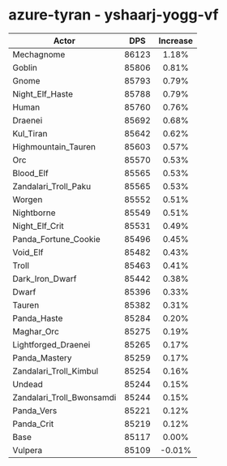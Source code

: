 # azure-tyran - yshaarj-yogg-vf
| Actor | DPS | Increase |
|---|:---:|:---:|
|Mechagnome|86123|1.18%|
|Goblin|85806|0.81%|
|Gnome|85793|0.79%|
|Night_Elf_Haste|85788|0.79%|
|Human|85760|0.76%|
|Draenei|85692|0.68%|
|Kul_Tiran|85642|0.62%|
|Highmountain_Tauren|85603|0.57%|
|Orc|85570|0.53%|
|Blood_Elf|85565|0.53%|
|Zandalari_Troll_Paku|85565|0.53%|
|Worgen|85552|0.51%|
|Nightborne|85549|0.51%|
|Night_Elf_Crit|85531|0.49%|
|Panda_Fortune_Cookie|85496|0.45%|
|Void_Elf|85482|0.43%|
|Troll|85463|0.41%|
|Dark_Iron_Dwarf|85442|0.38%|
|Dwarf|85396|0.33%|
|Tauren|85382|0.31%|
|Panda_Haste|85284|0.20%|
|Maghar_Orc|85275|0.19%|
|Lightforged_Draenei|85265|0.17%|
|Panda_Mastery|85259|0.17%|
|Zandalari_Troll_Kimbul|85254|0.16%|
|Undead|85244|0.15%|
|Zandalari_Troll_Bwonsamdi|85244|0.15%|
|Panda_Vers|85221|0.12%|
|Panda_Crit|85219|0.12%|
|Base|85117|0.00%|
|Vulpera|85109|-0.01%|
